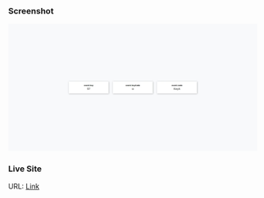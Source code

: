 ### Screenshot

![](./screenshot.jpeg)

### Live Site

URL: [Link](https://xenodochial-kilby-bdae81.netlify.app/)
